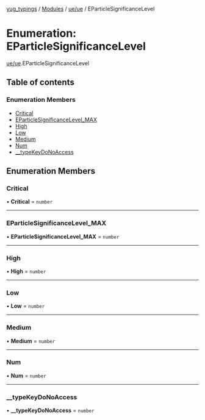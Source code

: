 [yug_typings](../README.md) / [Modules](../modules.md) / [ue/ue](../modules/ue_ue.md) / EParticleSignificanceLevel

# Enumeration: EParticleSignificanceLevel

[ue/ue](../modules/ue_ue.md).EParticleSignificanceLevel

## Table of contents

### Enumeration Members

- [Critical](ue_ue.EParticleSignificanceLevel.md#critical)
- [EParticleSignificanceLevel\_MAX](ue_ue.EParticleSignificanceLevel.md#eparticlesignificancelevel_max)
- [High](ue_ue.EParticleSignificanceLevel.md#high)
- [Low](ue_ue.EParticleSignificanceLevel.md#low)
- [Medium](ue_ue.EParticleSignificanceLevel.md#medium)
- [Num](ue_ue.EParticleSignificanceLevel.md#num)
- [\_\_typeKeyDoNoAccess](ue_ue.EParticleSignificanceLevel.md#__typekeydonoaccess)

## Enumeration Members

### Critical

• **Critical** = `number`

___

### EParticleSignificanceLevel\_MAX

• **EParticleSignificanceLevel\_MAX** = `number`

___

### High

• **High** = `number`

___

### Low

• **Low** = `number`

___

### Medium

• **Medium** = `number`

___

### Num

• **Num** = `number`

___

### \_\_typeKeyDoNoAccess

• **\_\_typeKeyDoNoAccess** = `number`

